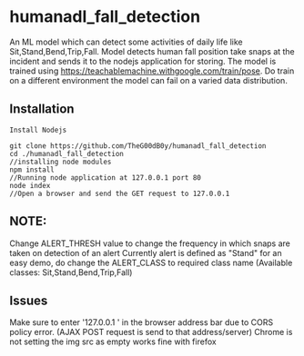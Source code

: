 # humanadl_fall_detection
An ML model which can detect some activities of daily life like Sit,Stand,Bend,Trip,Fall. Model detects human fall position take snaps at the incident and sends it to the nodejs application for storing. The model is trained using https://teachablemachine.withgoogle.com/train/pose. Do train on a different environment the model can fail on a varied data distribution.

## Installation

```
Install Nodejs 

git clone https://github.com/TheG00dB0y/humanadl_fall_detection
cd ./humanadl_fall_detection
//installing node modules
npm install 
//Running node application at 127.0.0.1 port 80
node index  
//Open a browser and send the GET request to 127.0.0.1 
```
## NOTE:
Change ALERT_THRESH value to change the frequency in which snaps are taken on detection of an alert
Currently alert is defined as "Stand" for an easy demo, do change the ALERT_CLASS to required class name (Available classes: Sit,Stand,Bend,Trip,Fall)

## Issues
Make sure to enter '127.0.0.1 ' in the browser address bar due to CORS policy error. (AJAX POST request is send to that address/server)
Chrome is not setting the img src as empty works fine with firefox
